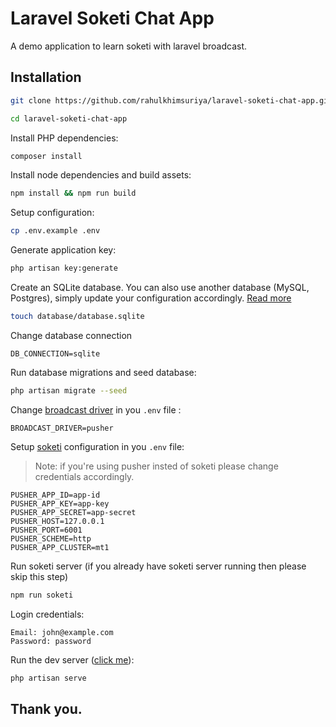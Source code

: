 # Laravel Soketi Chat App

A demo application to learn soketi with laravel broadcast.

## Installation

```sh
git clone https://github.com/rahulkhimsuriya/laravel-soketi-chat-app.git

cd laravel-soketi-chat-app
```

Install PHP dependencies:

```sh
composer install
```

Install node dependencies and build assets:

```sh
npm install && npm run build
```

Setup configuration:

```sh
cp .env.example .env
```

Generate application key:

```sh
php artisan key:generate
```

Create an SQLite database. You can also use another database (MySQL, Postgres), simply update your configuration accordingly. [Read more](https://laravel.com/docs/8.x/database)

```sh
touch database/database.sqlite
```

Change database connection

```dotenv
DB_CONNECTION=sqlite
```

Run database migrations and seed database:

```sh
php artisan migrate --seed
```

Change [broadcast driver](https://laravel.com/docs/9.x/broadcasting#pusher-channels) in you `.env` file :

```dotenv
BROADCAST_DRIVER=pusher
```

Setup [soketi](https://docs.soketi.app/getting-started/installation/cli-installation#installing-with-npm) configuration in you `.env` file:

> Note: if you're using pusher insted of soketi please change credentials accordingly.

```dotenv
PUSHER_APP_ID=app-id
PUSHER_APP_KEY=app-key
PUSHER_APP_SECRET=app-secret
PUSHER_HOST=127.0.0.1
PUSHER_PORT=6001
PUSHER_SCHEME=http
PUSHER_APP_CLUSTER=mt1
```

Run soketi server (if you already have soketi server running then please skip this step)

```sh
npm run soketi
```

Login credentials:

```
Email: john@example.com
Password: password
```

Run the dev server ([click me](http://127.0.0.1:8000)):

```sh
php artisan serve
```

## Thank you.
